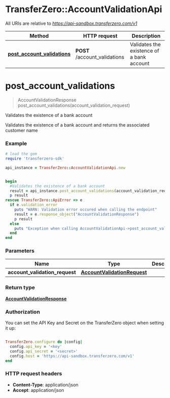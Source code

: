 # TransferZero::AccountValidationApi

All URIs are relative to *https://api-sandbox.transferzero.com/v1*

Method | HTTP request | Description
------------- | ------------- | -------------
[**post_account_validations**](AccountValidationApi.md#post_account_validations) | **POST** /account_validations | Validates the existence of a bank account


# **post_account_validations**
> AccountValidationResponse post_account_validations(account_validation_request)

Validates the existence of a bank account

Validates the existence of a bank account and returns the associated customer name

### Example
```ruby
# load the gem
require 'transferzero-sdk'

api_instance = TransferZero::AccountValidationApi.new


begin
  #Validates the existence of a bank account
  result = api_instance.post_account_validations(account_validation_request)
  p result
rescue TransferZero::ApiError => e
  if e.validation_error
    puts "WARN: Validation error occured when calling the endpoint"
    result = e.response_object("AccountValidationResponse")
    p result
  else
    puts "Exception when calling AccountValidationApi->post_account_validations: #{e}"
  end
end
```

### Parameters

Name | Type | Description  | Notes
------------- | ------------- | ------------- | -------------
 **account_validation_request** | [**AccountValidationRequest**](AccountValidationRequest.md)|  | 

### Return type

[**AccountValidationResponse**](AccountValidationResponse.md)

### Authorization

You can set the API Key and Secret on the TransferZero object when setting it up:

```ruby

TransferZero.configure do |config|
  config.api_key = '<key'
  config.api_secret = '<secret>'
  config.host = 'https://api-sandbox.transferzero.com/v1'
end

```

### HTTP request headers

 - **Content-Type**: application/json
 - **Accept**: application/json




